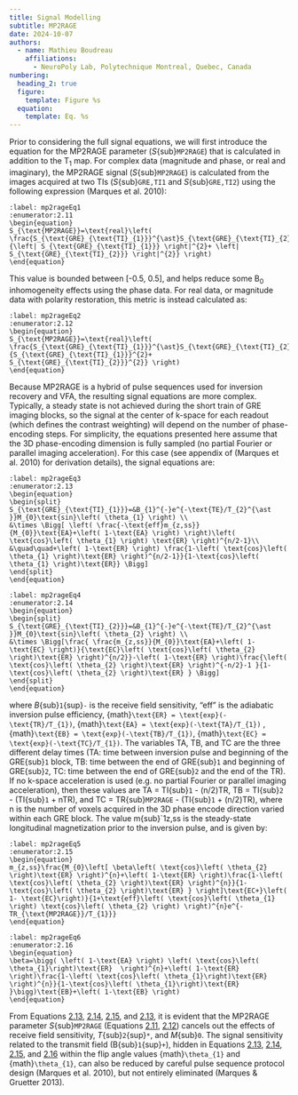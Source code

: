 ```yaml
---
title: Signal Modelling
subtitle: MP2RAGE
date: 2024-10-07
authors:
  - name: Mathieu Boudreau
    affiliations:
      - NeuroPoly Lab, Polytechnique Montreal, Quebec, Canada
numbering:
  heading_2: true
  figure:
    template: Figure %s
  equation:
    template: Eq. %s
---
```


Prior to considering the full signal equations, we will first introduce the equation for the MP2RAGE parameter (_S_{sub}`MP2RAGE`) that is calculated in addition to the T<sub>1</sub> map. For complex data (magnitude and phase, or real and imaginary), the MP2RAGE signal (_S_{sub}`MP2RAGE`) is calculated from the images acquired at two TIs (_S_{sub}`GRE,TI1` and _S_{sub}`GRE,TI2`) using the following expression (Marques et al. 2010):

```{math}
:label: mp2rageEq1
:enumerator:2.11
\begin{equation}
S_{\text{MP2RAGE}}=\text{real}\left( \frac{S_{\text{GRE}_{\text{TI}_{1}}}^{\ast}S_{\text{GRE}_{\text{TI}_{2}}}^{\ast}}{\left| S_{\text{GRE}_{\text{TI}_{1}}} \right|^{2}+ \left| S_{\text{GRE}_{\text{TI}_{2}}} \right|^{2}} \right)
\end{equation}
```

This value is bounded between [-0.5, 0.5], and helps reduce some B<sub>0</sub> inhomogeneity effects using the phase data. For real data, or magnitude data with polarity restoration, this metric is instead calculated as:

```{math}
:label: mp2rageEq2
:enumerator:2.12
\begin{equation}
S_{\text{MP2RAGE}}=\text{real}\left( \frac{S_{\text{GRE}_{\text{TI}_{1}}}^{\ast}S_{\text{GRE}_{\text{TI}_{2}}}^{\ast}}{S_{\text{GRE}_{\text{TI}_{1}}}^{2}+ S_{\text{GRE}_{\text{TI}_{2}}}^{2}} \right)
\end{equation}
```


Because MP2RAGE is a hybrid of pulse sequences used for inversion recovery and VFA, the resulting signal equations are more complex. Typically, a steady state is not achieved during the short train of GRE imaging blocks, so the signal at the center of k-space for each readout (which defines the contrast weighting) will depend on the number of phase-encoding steps. For simplicity, the equations presented here assume that the 3D phase-encoding dimension is fully sampled (no partial Fourier or parallel imaging acceleration). For this case (see appendix of (Marques et al. 2010) for derivation details), the signal equations are:


```{math}
:label: mp2rageEq3
:enumerator:2.13
\begin{equation}
\begin{split}
S_{\text{GRE}_{\text{TI}_{1}}}=&B_{1}^{-}e^{-\text{TE}/T_{2}^{\ast }}M_{0}\text{sin}\left( \theta_{1} \right) \\
&\times \Bigg[ \left( \frac{-\text{eff}m_{z,ss}}{M_{0}}\text{EA}+\left( 1-\text{EA} \right) \right)\left( \text{cos}\left( \theta_{1} \right) \text{ER} \right)^{n/2-1}\\
&\quad\quad+\left( 1-\text{ER} \right) \frac{1-\left( \text{cos}\left( \theta_{1} \right)\text{ER} \right)^{n/2-1}}{1-\text{cos}\left( \theta_{1} \right)\text{ER}} \Bigg] 
\end{split}
\end{equation}
```

```{math}
:label: mp2rageEq4
:enumerator:2.14
\begin{equation}
\begin{split}
S_{\text{GRE}_{\text{TI}_{2}}}=&B_{1}^{-}e^{-\text{TE}/T_{2}^{\ast }}M_{0}\text{sin}\left( \theta_{2} \right) \\
&\times \Bigg[\frac{ \frac{m_{z,ss}}{M_{0}}\text{EA}+\left( 1-\text{EC} \right)}{\text{EC}\left( \text{cos}\left( \theta_{2} \right)\text{ER} \right)^{n/2}}-\left( 1-\text{ER} \right)\frac{\left( \text{cos}\left( \theta_{2} \right)\text{ER} \right)^{-n/2}-1 }{1-\text{cos}\left( \theta_{2} \right)\text{ER} } \Bigg] 
\end{split}
\end{equation}
```

where _B_{sub}`1`{sup}`-` is the receive field sensitivity, “eff” is the adiabatic inversion pulse efficiency, {math}`\text{ER} = \text{exp}(-\text{TR}/T_{1})`, {math}`\text{EA} = \text{exp}(-\text{TA}/T_{1})` , {math}`\text{EB} = \text{exp}(-\text{TB}/T_{1})`, {math}`\text{EC} = \text{exp}(-\text{TC}/T_{1})`. The variables TA, TB, and TC are the three different delay times (TA: time between inversion pulse and beginning of the GRE{sub}`1` block, TB: time between the end of GRE{sub}`1` and beginning of GRE{sub}`2`, TC: time between the end of GRE{sub}`2` and the end of the TR). If no k-space acceleration is used (e.g. no partial Fourier or parallel imaging acceleration), then these values are TA = TI{sub}`1` - (n/2)TR, TB = TI{sub}`2` - (TI{sub}`1` + nTR), and TC = TR{sub}`MP2RAGE` - (TI{sub}`1` + (n/2)TR), where n is the number of voxels acquired in the 3D phase encode direction varied within each GRE block. The value m{sub}`1z,ss is the steady-state longitudinal magnetization prior to the inversion pulse, and is given by:


```{math}
:label: mp2rageEq5
:enumerator:2.15
\begin{equation}
m_{z,ss}\frac{M_{0}\left[ \beta\left( \text{cos}\left( \theta_{2} \right)\text{ER} \right)^{n}+\left( 1-\text{ER} \right)\frac{1-\left( \text{cos}\left( \theta_{2} \right)\text{ER} \right)^{n}}{1-\text{cos}\left( \theta_{2} \right)\text{ER} } \right]\text{EC+}\left( 1- \text{EC}\right)}{1+\text{eff}\left( \text{cos}\left( \theta_{1} \right) \text{cos}\left( \theta_{2} \right) \right)^{n}e^{-TR_{\text{MP2RAGE}}/T_{1}}}
\end{equation}
```

```{math}
:label: mp2rageEq6
:enumerator:2.16
\begin{equation}
\beta=\bigg( \left( 1-\text{EA} \right) \left( \text{cos}\left( \theta_{1}\right)\text{ER}  \right)^{n}+\left( 1-\text{ER} \right)\frac{1-\left( \text{cos}\left( \theta_{1}\right)\text{ER}  \right)^{n}}{1-\text{cos}\left( \theta_{1}\right)\text{ER}  }\bigg)\text{EB}+\left( 1-\text{EB} \right)
\end{equation}
```

From Equations [2.13](#mp2rageEq3), [2.14](#mp2rageEq4), [2.15](#mp2rageEq5), and [2.13](#mp2rageEq6), it is evident that the MP2RAGE parameter _S_{sub}`MP2RAGE` (Equations [2.11](#mp2rageEq1), [2.12](#mp2rageEq2)) cancels out the effects of receive field sensitivity, _T_{sub}`2`{sup}`*`, and _M_{sub}`0`. The signal sensitivity related to the transmit field (B{sub}`1`{sup}`+`), hidden in Equations [2.13](#mp2rageEq3), [2.14](#mp2rageEq4), [2.15](#mp2rageEq5), and [2.16](#mp2rageEq6) within the flip angle values {math}`\theta_{1}` and {math}`\theta_{1}`, can also be reduced by careful pulse sequence protocol design (Marques et al. 2010), but not entirely eliminated (Marques & Gruetter 2013).